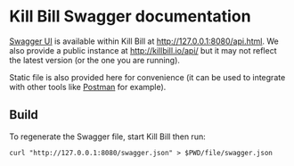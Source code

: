 # Kill Bill Swagger documentation

[Swagger UI](http://swagger.io/swagger-ui/) is available within Kill Bill at http://127.0.0.1:8080/api.html. We also provide a public instance at http://killbill.io/api/ but it may not reflect the latest version (or the one you are running).

Static file is also provided here for convenience (it can be used to integrate with other tools like [Postman](https://github.com/killbill/killbill-docs/tree/v3/postman) for example).

## Build

To regenerate the Swagger file, start Kill Bill then run:

```
curl "http://127.0.0.1:8080/swagger.json" > $PWD/file/swagger.json
```
